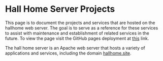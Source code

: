 # Hall Home Server Projects

This page is to document the projects and services that are hosted on the hallhome web server. The goal is to serve as a reference for these services to assist with maintenance and establishment of related services in the future. To view the page visit the GitHub pages deployment at [this](https://lhall383.github.io/hallhome-server-projects/) link.

The hall home server is an Apache web server that hosts a variety of applications and services, including the domain [hallhome.site](https://hallhome.site).

